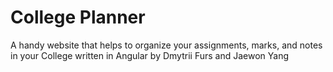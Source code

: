 # College Planner

A handy website that helps to organize your assignments, marks, and notes in your College written in Angular by Dmytrii Furs and Jaewon Yang
